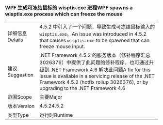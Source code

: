### <a name="wpf-spawns-a-wisptisexe-process-which-can-freeze-the-mouse"></a><span data-ttu-id="9a516-101">WPF 生成可冻结鼠标的 wisptis.exe 进程</span><span class="sxs-lookup"><span data-stu-id="9a516-101">WPF spawns a wisptis.exe process which can freeze the mouse</span></span>

|   |   |
|---|---|
|<span data-ttu-id="9a516-102">详细信息</span><span class="sxs-lookup"><span data-stu-id="9a516-102">Details</span></span>|<span data-ttu-id="9a516-103">4.5.2 中引入了一个问题，导致生成可冻结鼠标输入的 <code>wisptis.exe</code>。</span><span class="sxs-lookup"><span data-stu-id="9a516-103">An issue was introduced in 4.5.2 that causes <code>wisptis.exe</code> to be spawned that can freeze mouse input.</span></span>|
|<span data-ttu-id="9a516-104">建议</span><span class="sxs-lookup"><span data-stu-id="9a516-104">Suggestion</span></span>|<span data-ttu-id="9a516-105">.NET Framework 4.5.2 的服务版本（修补程序汇总 3026376）中提供了此问题的修补程序，也可通过升级到 .NET Framework 4.6 解决此问题</span><span class="sxs-lookup"><span data-stu-id="9a516-105">A fix for this issue is available in a servicing release of the .NET Framework 4.5.2 (hotfix rollup 3026376), or by upgrading to the .NET Framework 4.6</span></span>|
|<span data-ttu-id="9a516-106">范围</span><span class="sxs-lookup"><span data-stu-id="9a516-106">Scope</span></span>|<span data-ttu-id="9a516-107">主要</span><span class="sxs-lookup"><span data-stu-id="9a516-107">Major</span></span>|
|<span data-ttu-id="9a516-108">版本</span><span class="sxs-lookup"><span data-stu-id="9a516-108">Version</span></span>|<span data-ttu-id="9a516-109">4.5.2</span><span class="sxs-lookup"><span data-stu-id="9a516-109">4.5.2</span></span>|
|<span data-ttu-id="9a516-110">类型</span><span class="sxs-lookup"><span data-stu-id="9a516-110">Type</span></span>|<span data-ttu-id="9a516-111">运行时</span><span class="sxs-lookup"><span data-stu-id="9a516-111">Runtime</span></span>|

